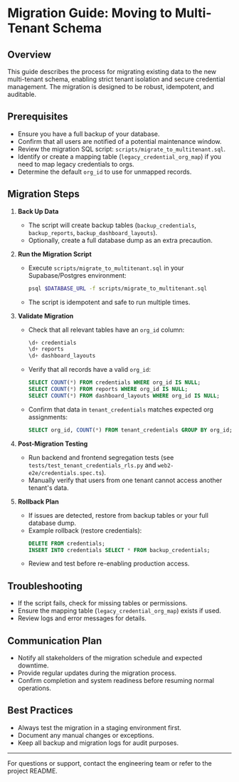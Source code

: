 # Migration Guide: Moving to Multi-Tenant Schema

## Overview
This guide describes the process for migrating existing data to the new multi-tenant schema, enabling strict tenant isolation and secure credential management. The migration is designed to be robust, idempotent, and auditable.

## Prerequisites
- Ensure you have a full backup of your database.
- Confirm that all users are notified of a potential maintenance window.
- Review the migration SQL script: `scripts/migrate_to_multitenant.sql`.
- Identify or create a mapping table (`legacy_credential_org_map`) if you need to map legacy credentials to orgs.
- Determine the default `org_id` to use for unmapped records.

## Migration Steps
1. **Back Up Data**
   - The script will create backup tables (`backup_credentials`, `backup_reports`, `backup_dashboard_layouts`).
   - Optionally, create a full database dump as an extra precaution.

2. **Run the Migration Script**
   - Execute `scripts/migrate_to_multitenant.sql` in your Supabase/Postgres environment:
     ```sh
     psql $DATABASE_URL -f scripts/migrate_to_multitenant.sql
     ```
   - The script is idempotent and safe to run multiple times.

3. **Validate Migration**
   - Check that all relevant tables have an `org_id` column:
     ```sql
     \d+ credentials
     \d+ reports
     \d+ dashboard_layouts
     ```
   - Verify that all records have a valid `org_id`:
     ```sql
     SELECT COUNT(*) FROM credentials WHERE org_id IS NULL;
     SELECT COUNT(*) FROM reports WHERE org_id IS NULL;
     SELECT COUNT(*) FROM dashboard_layouts WHERE org_id IS NULL;
     ```
   - Confirm that data in `tenant_credentials` matches expected org assignments:
     ```sql
     SELECT org_id, COUNT(*) FROM tenant_credentials GROUP BY org_id;
     ```

4. **Post-Migration Testing**
   - Run backend and frontend segregation tests (see `tests/test_tenant_credentials_rls.py` and `web2-e2e/credentials.spec.ts`).
   - Manually verify that users from one tenant cannot access another tenant's data.

5. **Rollback Plan**
   - If issues are detected, restore from backup tables or your full database dump.
   - Example rollback (restore credentials):
     ```sql
     DELETE FROM credentials;
     INSERT INTO credentials SELECT * FROM backup_credentials;
     ```
   - Review and test before re-enabling production access.

## Troubleshooting
- If the script fails, check for missing tables or permissions.
- Ensure the mapping table (`legacy_credential_org_map`) exists if used.
- Review logs and error messages for details.

## Communication Plan
- Notify all stakeholders of the migration schedule and expected downtime.
- Provide regular updates during the migration process.
- Confirm completion and system readiness before resuming normal operations.

## Best Practices
- Always test the migration in a staging environment first.
- Document any manual changes or exceptions.
- Keep all backup and migration logs for audit purposes.

---
For questions or support, contact the engineering team or refer to the project README. 